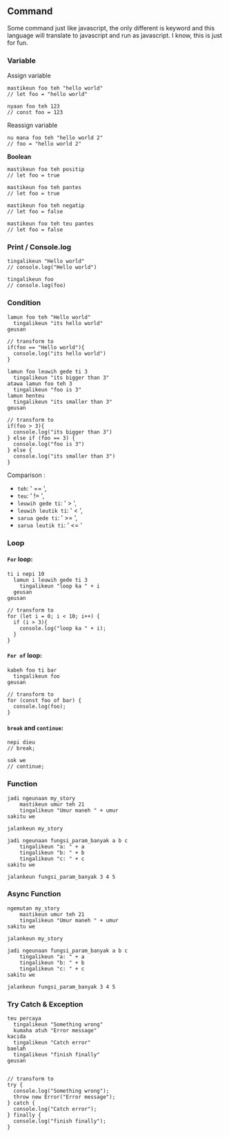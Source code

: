 ## Command

Some command just like javascript, the only different is keyword and this language will translate to javascript and run as javascript. I know, this is just for fun.

### Variable

Assign variable

```
mastikeun foo teh "hello world"
// let foo = "hello world"

nyaan foo teh 123
// const foo = 123
```

Reassign variable

```
nu mana foo teh "hello world 2"
// foo = "hello world 2"
```

**Boolean**

```
mastikeun foo teh positip
// let foo = true

mastikeun foo teh pantes
// let foo = true

mastikeun foo teh negatip
// let foo = false

mastikeun foo teh teu pantes
// let foo = false
```

### Print / Console.log

```
tingalikeun "Hello world"
// console.log("Hello world")

tingalikeun foo
// console.log(foo)
```

### Condition

```
lamun foo teh "Hello world"
  tingalikeun "its hello world"
geusan

// transform to
if(foo == "Hello world"){
  console.log("its hello world")
}
```

```
lamun foo leuwih gede ti 3
  tingalikeun "its bigger than 3"
atawa lamun foo teh 3
  tingalikeun "foo is 3"
lamun henteu
  tingalikeun "its smaller than 3"
geusan

// transform to
if(foo > 3){
  console.log("its bigger than 3")
} else if (foo == 3) {
  console.log("foo is 3")
} else {
  console.log("its smaller than 3")
}
```

Comparison :

- `teh`: ' == ',
- `teu`: ' != ',
- `leuwih gede ti`: ' > ',
- `leuwih leutik ti`: ' < ',
- `sarua gede ti`: ' >= ',
- `sarua leutik ti`: ' <= '

### Loop

#### **`For` loop**:

```
ti i nepi 10
  lamun i leuwih gede ti 3
    tingalikeun "loop ka " + i
  geusan
geusan

// transform to
for (let i = 0; i < 10; i++) {
  if (i > 3){
    console.log("loop ka " + i);
  }
}
```

#### **`For of` loop**:

```
kabeh foo ti bar
  tingalikeun foo
geusan

// transform to
for (const foo of bar) {
  console.log(foo);
}
```

#### **`break`** and **`continue`**:

```
nepi dieu
// break;

sok we
// continue;
```

### Function

```
jadi ngeunaan my_story
    mastikeun umur teh 21
    tingalikeun "Umur maneh " + umur
sakitu we

jalankeun my_story

jadi ngeunaan fungsi_param_banyak a b c
    tingalikeun "a: " + a
    tingalikeun "b: " + b
    tingalikeun "c: " + c
sakitu we

jalankeun fungsi_param_banyak 3 4 5
```

### Async Function

```
ngemutan my_story
    mastikeun umur teh 21
    tingalikeun "Umur maneh " + umur
sakitu we

jalankeun my_story

jadi ngeunaan fungsi_param_banyak a b c
    tingalikeun "a: " + a
    tingalikeun "b: " + b
    tingalikeun "c: " + c
sakitu we

jalankeun fungsi_param_banyak 3 4 5
```

### Try Catch & Exception

```
teu percaya
  tingalikeun "Something wrong"
  kumaha atuh "Error message"
kacida
  tingalikeun "Catch error"
baelah
  tingalikeun "finish finally"
geusan


// transform to
try {
  console.log("Something wrong");
  throw new Error("Error message");
} catch {
  console.log("Catch error");
} finally {
  console.log("finish finally");
}
```
